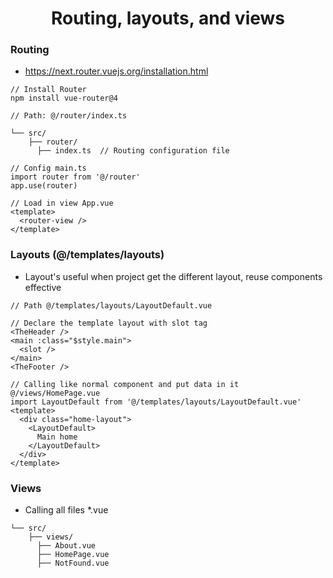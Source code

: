 <h1 align="center">Routing, layouts, and views</h1>

### Routing

- https://next.router.vuejs.org/installation.html

```
// Install Router
npm install vue-router@4

// Path: @/router/index.ts

└── src/
    ├── router/
      ├── index.ts  // Routing configuration file

// Config main.ts
import router from '@/router'
app.use(router)

// Load in view App.vue
<template>
  <router-view />
</template>
```

### Layouts (@/templates/layouts)

- Layout's useful when project get the different layout, reuse components effective

```
// Path @/templates/layouts/LayoutDefault.vue

// Declare the template layout with slot tag
<TheHeader />
<main :class="$style.main">
  <slot />
</main>
<TheFooter />

// Calling like normal component and put data in it @/views/HomePage.vue
import LayoutDefault from '@/templates/layouts/LayoutDefault.vue'
<template>
  <div class="home-layout">
    <LayoutDefault>
      Main home
    </LayoutDefault>
  </div>
</template>

```

### Views

- Calling all files *.vue

```
└── src/
    ├── views/
      ├── About.vue 
      ├── HomePage.vue
      ├── NotFound.vue
```
